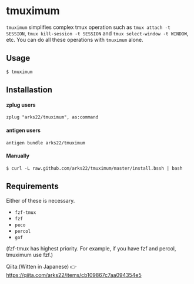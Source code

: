 # tmuximum
`tmuximum` simplifies complex tmux operation such as `tmux attach -t SESSION`, `tmux kill-session -t SESSION` and `tmux select-window -t WINDOW`, etc.
You can do all these operations with `tmuximum` alone.

## Usage

```
$ tmuximum
```

## Installastion

#### zplug users

```zsh:.zshrc
zplug "arks22/tmuximum", as:command
```

#### antigen users

```
antigen bundle arks22/tmuximum
```

#### Manually

```
$ curl -L raw.github.com/arks22/tmuximum/master/install.bssh | bash 
```

## Requirements
Either of these is necessary.

+ `fzf-tmux`
+ `fzf`
+ `peco`
+ `percol`
+ `gof`

(fzf-tmux has highest priority. For example, if you have fzf and percol, tmuximum use fzf.)

Qiita:(Witten in Japanese) 👉 https://qiita.com/arks22/items/cb109867c7aa094354e5
